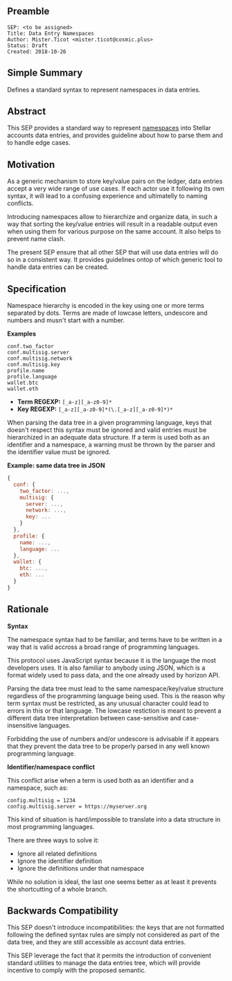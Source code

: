 ## Preamble

```
SEP: <to be assigned>
Title: Data Entry Namespaces
Author: Mister.Ticot <mister.ticot@cosmic.plus>
Status: Draft
Created: 2018-10-26
```

## Simple Summary

Defines a standard syntax to represent namespaces in data entries.

## Abstract

This SEP provides a standard way to represent
[namespaces](https://en.wikipedia.org/wiki/Namespace) into Stellar accounts
data entries, and provides guideline about how to parse them and to handle
edge cases.

## Motivation

As a generic mechanism to store key/value pairs on the ledger, data entries 
accept a very wide range of use cases. If each actor use it following its own 
syntax, it will lead to a confusing experience and ultimatelly to naming 
conflicts.

Introducing namespaces allow to hierarchize and organize data, in such a way 
that sorting the key/value entries will result in a readable output even when 
using them for various purpose on the same account. It also helps to prevent
name clash.

The present SEP ensure that all other SEP that will use data entries will do so 
in a consistent way. It provides guidelines ontop of which generic tool to 
handle data entries can be created.

## Specification

Namespace hierarchy is encoded in the key using one or more terms separated by 
dots. Terms are made of lowcase letters, undescore and numbers and musn't start
with a number.

**Examples**

```
conf.two_factor
conf.multisig.server
conf.multisig.network
conf.multisig.key
profile.name
profile.language
wallet.btc
wallet.eth
```

* **Term REGEXP:** `[_a-z][_a-z0-9]*`
* **Key REGEXP:** `[_a-z][_a-z0-9]*(\.[_a-z][_a-z0-9]*)*`

When parsing the data tree in a given programming language, keys that doesn't 
respect this syntax must be ignored and valid entries must be hierarchized in 
an adequate data structure. If a term is used both as an identifier and a 
namespace, a warning must be thrown by the parser and the identifier value must 
be ignored.


**Example: same data tree in JSON**

```js
{
  conf: {
    two_factor: ...,
    multisig: {
      server: ...,
      network: ...,
      key: ...
    }
  },
  profile: {
    name: ...,
    language: ...
  },
  wallet: {
    btc: ...,
    eth: ...
  }
}
```


## Rationale

**Syntax**

The namespace syntax had to be familiar, and terms have to be written in a way
that is valid accross a broad range of programming languages.

This protocol uses JavaScript syntax because it is the language the most 
developers uses. It is also familiar to anybody using JSON, which is a format 
widely used to pass data, and the one already used by horizon API.

Parsing the data tree must lead to the same namespace/key/value structure 
regardless of the programming language being used. This is the reason why term 
syntax must be restricted, as any unusual character could lead to errors in 
this or that language. The lowcase restiction is meant to prevent a different 
data tree interpretation between case-sensitive and case-insensitive languages.

Forbidding the use of numbers and/or undescore is advisable if it appears that 
they prevent the data tree to be properly parsed in any well known programming 
language.

**Identifier/namespace conflict**

This conflict arise when a term is used both as an identifier and a namespace, 
such as: 

```
config.multisig = 1234
config.multisig.server = https://myserver.org
```

This kind of situation is hard/impossible to translate into a data structure in
most programming languages.

There are three ways to solve it:

* Ignore all related definitions
* Ignore the identifier definition
* Ignore the definitions under that namespace

While no solution is ideal, the last one seems better as at least it prevents
the shortcutting of a whole branch.

## Backwards Compatibility

This SEP doesn't introduce incompatibilities: the keys that are not formatted
following the defined syntax rules are simply not considered as part of the
data tree, and they are still accessible as account data entries.

This SEP leverage the fact that it permits the introduction of convenient 
standard utilities to manage the data entries tree, which will provide incentive
to comply with the proposed semantic.

